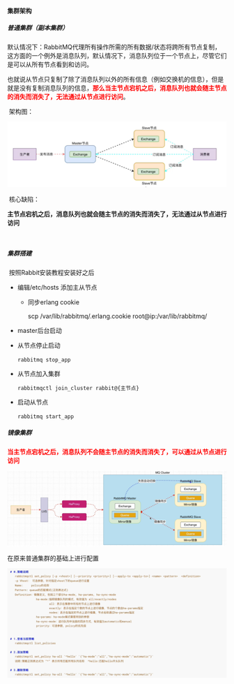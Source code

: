 #### 集群架构

##### 	普通集群（副本集群）

​	默认情况下：RabbitMQ代理所有操作所需的所有数据/状态将跨所有节点复制，这方面的一个例外是消息队列，默认情况下，消息队列位于一个节点上，尽管它们是可以从所有节点看到和访问。

​	也就说从节点只复制了除了消息队列以外的所有信息（例如交换机的信息），但是就是没有复制消息队列的信息，<font color=red>**那么当主节点宕机之后，消息队列也就会随主节点的消失而消失了，无法通过从节点进行访问**</font>。

​	架构图：

​		<img src="https://raw.githubusercontent.com/CooperXJ/ImageBed/master/img/20200907142249.png" alt="image-20200907142236833" style="zoom:50%;position=center" />

​	核心缺陷：

​		**主节点宕机之后，消息队列也就会随主节点的消失而消失了，无法通过从节点进行访问**

​	

##### 	集群搭建

​		按照Rabbit安装教程安装好之后

- 编辑/etc/hosts  添加主从节点

  - 同步erlang cookie

    scp /var/lib/rabbitmq/.erlang.cookie  root@ip:/var/lib/rabbitmq/

- master后台启动

- 从节点停止启动

  `rabbitmq stop_app`

- 从节点加入集群

  `rabbitmqctl join_cluster rabbit@{主节点}`

- 启动从节点

  `rabbitmq start_app`



##### 镜像集群

<font color=red>**当主节点宕机之后，消息队列不会随主节点的消失而消失了，可以通过从节点进行访问**</font>

<img src="https://raw.githubusercontent.com/CooperXJ/ImageBed/master/img/20200908103655.png" alt="image-20200908103649744" style="zoom:50%;" />

在原来普通集群的基础上进行配置

<img src="https://raw.githubusercontent.com/CooperXJ/ImageBed/master/img/20200908105025.png" alt="image-20200908104515651" style="zoom:50%;" />

